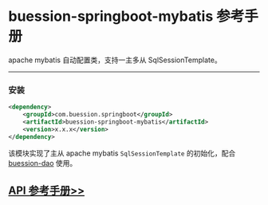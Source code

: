 # buession-springboot-mybatis 参考手册


apache mybatis 自动配置类，支持一主多从 SqlSessionTemplate。


---


### **安装**

```xml
<dependency>
    <groupId>com.buession.springboot</groupId>
    <artifactId>buession-springboot-mybatis</artifactId>
    <version>x.x.x</version>
</dependency>
```


该模块实现了主从 apache mybatis `SqlSessionTemplate` 的初始化，配合 [buession-dao](https://www.buession.com/manual/2.0/dao/index.html) 使用。


## [API 参考手册>>](/manual/2.0/docs/buession-springboot-mybatis/)